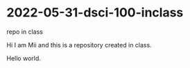 # 2022-05-31-dsci-100-inclass
repo in class

Hi I am Mii and this is a repository created in class.

Hello world.